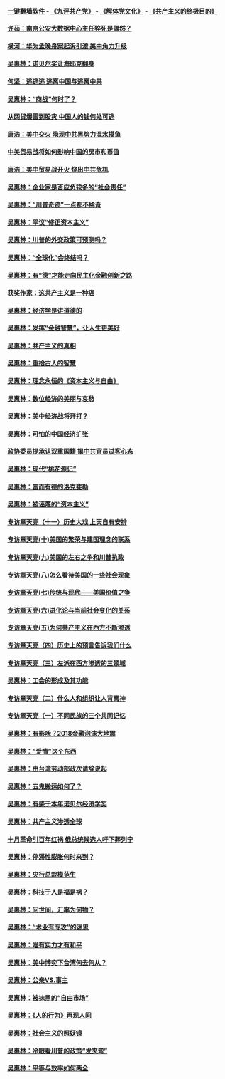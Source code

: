 #### [一键翻墙软件](https://github.com/gfw-breaker/nogfw/blob/master/README.md?t=04291839) -  [《九评共产党》](https://github.com/gfw-breaker/9ping.md?t=04291839) - [《解体党文化》](https://github.com/gfw-breaker/jtdwh.md?t=04291839) - [《共产主义的终极目的》](https://github.com/gfw-breaker/gczydzjmd.md?t=04291839)

#### [许茹：南京公安大数据中心主任猝死是偶然？](../pages/nsc423/n11064744.md?t=04291839) 

#### [横河：华为孟晚舟案起诉引渡 美中角力升级](../pages/nsc423/n11027230.md?t=04291839) 

#### [吴惠林：诺贝尔奖让海耶克翻身](../pages/nsc423/n10890049.md?t=04291839) 

#### [何坚：逃逃逃 逃离中国与逃离中共](../pages/nsc423/n10592891.md?t=04291839) 

#### [吴惠林：“商战”何时了？](../pages/nsc423/n10573558.md?t=04291839) 

#### [从网贷爆雷到股灾 中国人的钱何处可逃](../pages/nsc423/n10572800.md?t=04291839) 

#### [唐浩：美中交火 隐现中共黑势力混水摸鱼](../pages/nsc423/n10544040.md?t=04291839) 

#### [中美贸易战将如何影响中国的房市和币值](../pages/nsc423/n10543697.md?t=04291839) 

#### [唐浩：美中贸易战开火 烧出中共危机](../pages/nsc423/n10540126.md?t=04291839) 

#### [吴惠林：企业家是否应负较多的“社会责任”](../pages/nsc423/n10535022.md?t=04291839) 

#### [吴惠林：“川普奇迹”一点都不稀奇](../pages/nsc423/n10512808.md?t=04291839) 

#### [吴惠林：平议“修正资本主义”](../pages/nsc423/n10495724.md?t=04291839) 

#### [吴惠林：川普的外交政策可预测吗？](../pages/nsc423/n10462387.md?t=04291839) 

#### [吴惠林：“全球化”会终结吗？](../pages/nsc423/n10452838.md?t=04291839) 

#### [吴惠林：有“德”才能走向民主化金融创新之路](../pages/nsc423/n10432292.md?t=04291839) 

#### [获奖作家：这共产主义是一种癌](../pages/nsc423/n10431541.md?t=04291839) 

#### [吴惠林：经济学是讲道德的](../pages/nsc423/n10398014.md?t=04291839) 

#### [吴惠林：发挥“金融智慧”，让人生更美好](../pages/nsc423/n10375019.md?t=04291839) 

#### [吴惠林：共产主义的真相](../pages/nsc423/n10351394.md?t=04291839) 

#### [吴惠林：重拾古人的智慧](../pages/nsc423/n10337691.md?t=04291839) 

#### [吴惠林：理念永恒的《资本主义与自由》](../pages/nsc423/n10316274.md?t=04291839) 

#### [吴惠林：数位经济的美丽与哀愁](../pages/nsc423/n10292946.md?t=04291839) 

#### [吴惠林：美中经济战将开打？](../pages/nsc423/n10258825.md?t=04291839) 

#### [吴惠林：可怕的中国经济扩张](../pages/nsc423/n10219147.md?t=04291839) 

#### [政协委员提承认双重国籍 揭中共官员过客心态](../pages/nsc423/n10208809.md?t=04291839) 

#### [吴惠林：现代“桃花源记”](../pages/nsc423/n10185234.md?t=04291839) 

#### [吴惠林：富而有德的洛克斐勒](../pages/nsc423/n10142264.md?t=04291839) 

#### [吴惠林：被诬蔑的“资本主义”](../pages/nsc423/n10124816.md?t=04291839) 

#### [专访章天亮（十一）历史大戏 上天自有安排](../pages/nsc423/n10094905.md?t=04291839) 

#### [专访章天亮(十)美国的繁荣与建国理念的联系](../pages/nsc423/n10094899.md?t=04291839) 

#### [专访章天亮(九)美国的左右之争和川普执政](../pages/nsc423/n10094889.md?t=04291839) 

#### [专访章天亮(八)怎么看待美国的一些社会现象](../pages/nsc423/n10094857.md?t=04291839) 

#### [专访章天亮(七)传统与现代——美国价值之争](../pages/nsc423/n10093140.md?t=04291839) 

#### [专访章天亮(六)进化论与当前社会变化的关系](../pages/nsc423/n10092036.md?t=04291839) 

#### [专访章天亮(五)为何共产主义在西方不断渗透](../pages/nsc423/n10083620.md?t=04291839) 

#### [专访章天亮（四）历史上的预言告诉我们什么](../pages/nsc423/n10083606.md?t=04291839) 

#### [专访章天亮（三）左派在西方渗透的三领域](../pages/nsc423/n10081115.md?t=04291839) 

#### [吴惠林：工会的形成及其功能](../pages/nsc423/n10080633.md?t=04291839) 

#### [专访章天亮（二）什么人和组织让人背离神](../pages/nsc423/n10076637.md?t=04291839) 

#### [专访章天亮（一）不同民族的三个共同记忆](../pages/nsc423/n10074188.md?t=04291839) 

#### [吴惠林：有影呒？2018金融泡沫大地震](../pages/nsc423/n10040534.md?t=04291839) 

#### [吴惠林：“爱情”这个东西](../pages/nsc423/n10019423.md?t=04291839) 

#### [吴惠林：由台湾劳动部政次请辞说起](../pages/nsc423/n9979679.md?t=04291839) 

#### [吴惠林：五鬼搬运如何了？](../pages/nsc423/n9925338.md?t=04291839) 

#### [吴惠林：有感于本年诺贝尔经济学奖](../pages/nsc423/n9871883.md?t=04291839) 

#### [吴惠林：共产主义渗透全球](../pages/nsc423/n9812748.md?t=04291839) 

#### [十月革命引百年红祸 俄总统候选人吁下葬列宁](../pages/nsc423/n9810182.md?t=04291839) 

#### [吴惠林：停滞性膨胀何时来到？](../pages/nsc423/n9764136.md?t=04291839) 

#### [吴惠林：央行总裁模范生](../pages/nsc423/n9728134.md?t=04291839) 

#### [吴惠林：科技于人是福是祸？](../pages/nsc423/n9672982.md?t=04291839) 

#### [吴惠林：问世间，汇率为何物？](../pages/nsc423/n9621788.md?t=04291839) 

#### [吴惠林：“术业有专攻”的迷思](../pages/nsc423/n9580363.md?t=04291839) 

#### [吴惠林：唯有实力才有和平](../pages/nsc423/n9529599.md?t=04291839) 

#### [吴惠林：美中博奕下台湾何去何从？](../pages/nsc423/n9483598.md?t=04291839) 

#### [吴惠林：公亲VS.事主](../pages/nsc423/n9425637.md?t=04291839) 

#### [吴惠林：被抹黑的“自由市场”](../pages/nsc423/n9351545.md?t=04291839) 

#### [吴惠林：《人的行为》再现人间](../pages/nsc423/n9296339.md?t=04291839) 

#### [吴惠林：社会主义的照妖镜](../pages/nsc423/n9243460.md?t=04291839) 

#### [吴惠林：冷眼看川普的政策“发夹弯”](../pages/nsc423/n9120684.md?t=04291839) 

#### [吴惠林：平等与效率如何两全](../pages/nsc423/n9075430.md?t=04291839) 

